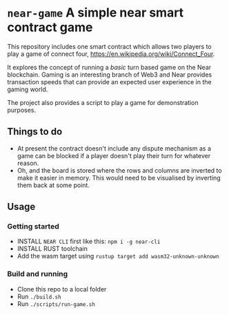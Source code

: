# `near-game` A simple near smart contract game

This repository includes one smart contract which allows two players to play a game of connect four, 
https://en.wikipedia.org/wiki/Connect_Four.  

It explores the concept of running a *basic* turn based game on the Near blockchain.  Gaming is an interesting branch of Web3 and Near provides transaction speeds that can provide an expected user experience in the gaming world.

The project also provides a script to play a game for demonstration purposes.

## Things to do
- At present the contract doesn't include any dispute mechanism as a game can be blocked if a player doesn't play their turn for whatever reason.
- Oh, and the board is stored where the rows and columns are inverted to make it easier in memory.  This would need to be visualised by inverting them back at some point. 

## Usage

### Getting started

- INSTALL `NEAR CLI` first like this: `npm i -g near-cli`  
- INSTALL RUST toolchain  
- Add the wasm target using `rustup target add wasm32-unknown-unknown`

### Build and running
- Clone this repo to a local folder
- Run `./build.sh`
- Run `./scripts/run-game.sh`
